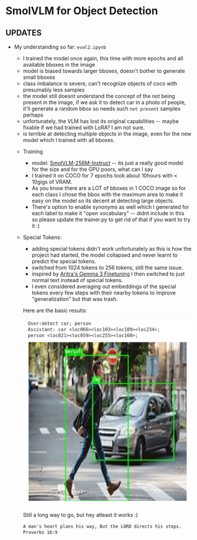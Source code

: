 # SmolVLM for Object Detection

## UPDATES


- My understanding so far: `eval2.ipynb`
    - I trained the model once again, this time with more epochs and all available bboxes in the image
    - model is biased towards larger bboxes, doesn't bother to generate small bboxes
    - class imbalance is severe, can't recognize objects of coco with presumably less samples
    - the model still doesnt understand the concept of the <object> not being present in the image, if we ask it to detect car in a photo of people, it'll generate a random bbox so needs such `not present` samples perhaps
    - unfortunately, the VLM has lost its original capabilities -- maybe fixable if we had trained with LoRA? I am not sure.
    - is terrible at detecting multiple objects in the image, even for the new model which I trained with all bboxes.


- Training
    - model: [SmolVLM-256M-Instruct](https://huggingface.co/HuggingFaceTB/SmolVLM-256M-Instruct) -- its just a really good model for the size and for the GPU poors, what can I say
    - I trained it on COCO for 7 epochs took about 10hours with < 10gigs of VRAM.
    - As you know there are a LOT of bboxes in 1 COCO image so for each class I chose the bbox with the maximum area to make it easy on the model so its decent at detecting large objects.
    - There's option to enable synonyms as well which I generated for each label to make it "open vocabulary" -- didnt include in this so please update the trainer.py to get rid of that if you want to try it :)


- Special Tokens:
    - adding special tokens didn't work unfortunately as this is how the project had started, the model collapsed and never learnt to predict the special tokens.
    - switched from 1024 tokens to 256 tokens, still the same issue.
    - inspired by [Aritra's Gemma 3 Finetuning](https://x.com/ariG23498/status/1922606702462894531) I then switched to just normal text instead of special tokens.
    - I even considered averaging out embeddings of the special <locXXX> tokens every few steps with their nearby <locXXX> tokens to improve "generalization" but that was trash.

Here are the basic results:

![outputs](./outputs.png)


Still a long way to go, but hey atleast it works :)


```
A man's heart plans his way, But the LORD directs his steps. Proverbs 16:9
```
